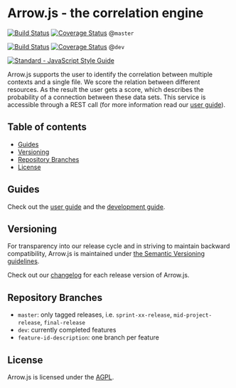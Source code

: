 # Arrow.js - the correlation engine

[![Build Status](https://travis-ci.org/amos-ws16/amos-ws16-arrowjs.svg?branch=master)](https://travis-ci.org/amos-ws16/amos-ws16-arrowjs?branch=master) [![Coverage Status](https://coveralls.io/repos/github/amos-ws16/amos-ws16-arrowjs/badge.svg?branch=master)](https://coveralls.io/github/amos-ws16/amos-ws16-arrowjs?branch=master)
@`master`

[![Build Status](https://travis-ci.org/amos-ws16/amos-ws16-arrowjs.svg?branch=dev)](https://travis-ci.org/amos-ws16/amos-ws16-arrowjs?branch=dev) [![Coverage Status](https://coveralls.io/repos/github/amos-ws16/amos-ws16-arrowjs/badge.svg?branch=dev)](https://coveralls.io/github/amos-ws16/amos-ws16-arrowjs?branch=dev)
@`dev`

[![Standard - JavaScript Style Guide](https://cdn.rawgit.com/feross/standard/master/badge.svg)](https://github.com/feross/standard)

Arrow.js supports the user to identify the correlation between multiple contexts and a single file. We score the relation between different resources. As the result the user gets a score, which describes the probability of a connection between these data sets. This service is accessible through a REST call (for more information read our [user guide](docs/user-guide.md)).

## Table of contents

- [Guides](#guides)
- [Versioning](#versioning)
- [Repository Branches](#repository-branches)
- [License](#license)

## Guides
Check out the [user guide](docs/user-guide.md) and the [development guide](docs/development-guide.md).

## Versioning

For transparency into our release cycle and in striving to maintain backward compatibility, Arrow.js is maintained under [the Semantic Versioning guidelines](http://semver.org/).

Check out our [changelog](/CHANGELOG.md) for each release version of Arrow.js.

## Repository Branches
  + `master`: only tagged releases, i.e. `sprint-xx-release`,
    `mid-project-release`, `final-release`
  + `dev`: currently completed features
  + `feature-id-description`: one branch per feature

## License

Arrow.js is licensed under the [AGPL](LICENSE.md).

